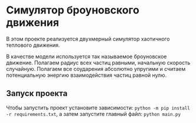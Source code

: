 # Симулятор броуновского движения

В этом проекте реализуется двухмерный симулятор хаотичного теплового движения.

В качестве модели используется так называемое броуновское движение.
Полагаем радиус всех частиц равными, начальную скорость случайную.
Полагаем все соударения абсолютно упругими и считаем потенциальную энергию взаимодействия частиц равной нулю.

## Запуск проекта

Чтобы запустить проект установите зависимости: `python -m pip install -r requirements.txt`, 
а затем запустите главный файл: `python main.py`  